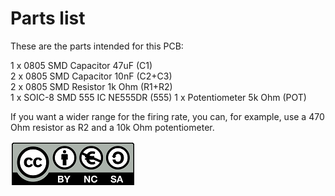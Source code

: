 # Parts list
These are the parts intended for this PCB: 

1 x 0805 SMD Capacitor 47uF    (C1)  
2 x 0805 SMD Capacitor 10nF    (C2+C3)  
2 x 0805 SMD Resistor  1k Ohm  (R1+R2)  
1 x SOIC-8 SMD 555 IC  NE555DR (555)
1 x Potentiometer      5k Ohm  (POT)

If you want a wider range for the firing rate, you can, for example, use a 470 Ohm resistor as R2 and a 10k Ohm potentiometer.


![CC BY NC SA 4.0](/images/cc-by-nc-sa-icon-border-200x72.png "CC BY NC SA 4.0")